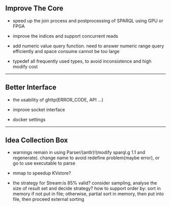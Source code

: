 ## Improve The Core

- speed up the join process and postprocessing of SPARQL using GPU or FPGA

- improve the indices and support concurrent reads

- add numeric value query function. need to answer numeric range query efficiently and space consume cannot be too large

- typedef all frequently used types, to avoid inconsistence and high modify cost

- - -

## Better Interface

- the usability of ghttp(ERROR_CODE, API ...)

- improve socket interface

- docker settings

- - -

## Idea Collection Box

- warnings remain in using Parser/(antlr)!(modify sparql.g 1.1 and regenerate). change name to avoid redefine problem(maybe error), or go to use executable to parse

- mmap to speedup KVstore?

- the strategy for Stream:is 85% valid? consider sampling, analyse the size of result set and decide strategy? how to support order by: sort in memory if not put in file; otherwise, partial sort in memory, then put into file, then proceed external sorting

